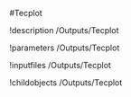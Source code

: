 <!-- MOOSE Object Documentation Stub: Remove this when content is added. -->
#Tecplot

!description /Outputs/Tecplot

!parameters /Outputs/Tecplot

!inputfiles /Outputs/Tecplot

!childobjects /Outputs/Tecplot
